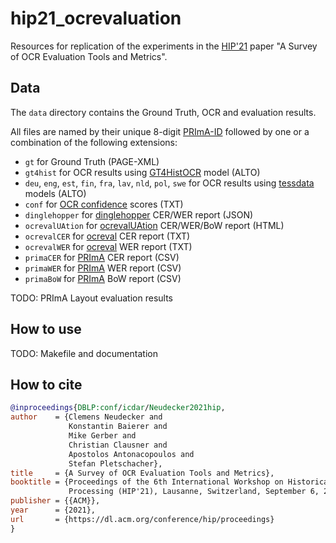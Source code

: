 # hip21_ocrevaluation

Resources for replication of the experiments in the [HIP'21](https://blog.sbb.berlin/hip2021/) paper "A Survey of OCR Evaluation Tools and Metrics".  

## Data

The `data` directory contains the Ground Truth, OCR and evaluation results. 

All files are named by their unique 8-digit [PRImA-ID](https://www.primaresearch.org/datasets) followed by one or a combination of the following extensions:  
* `gt` for Ground Truth (PAGE-XML)
* `gt4hist` for OCR results using [GT4HistOCR](https://github.com/tesseract-ocr/tesstrain/wiki/GT4HistOCR) model (ALTO)
* `deu`, `eng`, `est`, `fin`, `fra`, `lav`, `nld`, `pol`, `swe` for OCR results using [tessdata](https://github.com/tesseract-ocr/tessdata) models (ALTO)
* `conf` for [OCR confidence](https://github.com/cneud/alto-ocr-confidence) scores (TXT)
* `dinglehopper` for [dinglehopper](https://github.com/qurator-spk/dinglehopper) CER/WER report (JSON)
* `ocrevalUAtion` for [ocrevalUAtion](https://github.com/impactcentre/ocrevalUAtion) CER/WER/BoW report (HTML)
* `ocrevalCER` for [ocreval](https://github.com/eddieantonio/ocreval) CER report (TXT)
* `ocrevalWER` for [ocreval](https://github.com/eddieantonio/ocreval) WER report (TXT)
* `primaCER` for [PRImA](https://www.primaresearch.org/tools/PerformanceEvaluation) CER report (CSV)
* `primaWER` for [PRImA](https://www.primaresearch.org/tools/PerformanceEvaluation) WER report (CSV)
* `primaBoW` for [PRImA](https://www.primaresearch.org/tools/PerformanceEvaluation) BoW report (CSV)

TODO: PRImA Layout evaluation results

## How to use

TODO: Makefile and documentation

## How to cite
```bibtex
@inproceedings{DBLP:conf/icdar/Neudecker2021hip,
author    = {Clemens Neudecker and
             Konstantin Baierer and 
             Mike Gerber and
             Christian Clausner and
             Apostolos Antonacopoulos and
             Stefan Pletschacher},
title     = {A Survey of OCR Evaluation Tools and Metrics},
booktitle = {Proceedings of the 6th International Workshop on Historical Document Imaging and 
             Processing (HIP'21), Lausanne, Switzerland, September 6, 2021},
publisher = {{ACM}},
year      = {2021},
url       = {https://dl.acm.org/conference/hip/proceedings}
}
```
